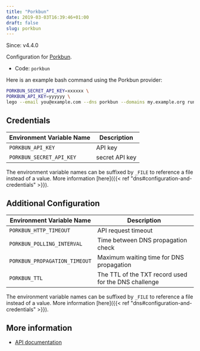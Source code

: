 ```yaml
---
title: "Porkbun"
date: 2019-03-03T16:39:46+01:00
draft: false
slug: porkbun
---
```


<!-- THIS DOCUMENTATION IS AUTO-GENERATED. PLEASE DO NOT EDIT. -->
<!-- providers/dns/porkbun/porkbun.toml -->
<!-- THIS DOCUMENTATION IS AUTO-GENERATED. PLEASE DO NOT EDIT. -->

Since: v4.4.0

Configuration for [Porkbun](https://porkbun.com/).


<!--more-->

- Code: `porkbun`

Here is an example bash command using the Porkbun provider:

```bash
PORKBUN_SECRET_API_KEY=xxxxxx \
PORKBUN_API_KEY=yyyyyy \
lego --email you@example.com --dns porkbun --domains my.example.org run
```




## Credentials

| Environment Variable Name | Description |
|-----------------------|-------------|
| `PORKBUN_API_KEY` | API key |
| `PORKBUN_SECRET_API_KEY` | secret API key |

The environment variable names can be suffixed by `_FILE` to reference a file instead of a value.
More information [here]({{< ref "dns#configuration-and-credentials" >}}).


## Additional Configuration

| Environment Variable Name | Description |
|--------------------------------|-------------|
| `PORKBUN_HTTP_TIMEOUT` | API request timeout |
| `PORKBUN_POLLING_INTERVAL` | Time between DNS propagation check |
| `PORKBUN_PROPAGATION_TIMEOUT` | Maximum waiting time for DNS propagation |
| `PORKBUN_TTL` | The TTL of the TXT record used for the DNS challenge |

The environment variable names can be suffixed by `_FILE` to reference a file instead of a value.
More information [here]({{< ref "dns#configuration-and-credentials" >}}).




## More information

- [API documentation](https://porkbun.com/api/json/v3/documentation)

<!-- THIS DOCUMENTATION IS AUTO-GENERATED. PLEASE DO NOT EDIT. -->
<!-- providers/dns/porkbun/porkbun.toml -->
<!-- THIS DOCUMENTATION IS AUTO-GENERATED. PLEASE DO NOT EDIT. -->
